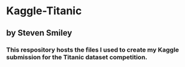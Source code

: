 # Kaggle-Titanic
## by Steven Smiley

### This respository hosts the files I used to create my Kaggle submission for the Titanic dataset competition.
